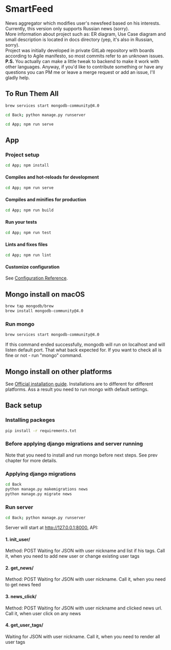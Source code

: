 # SmartFeed
News aggregator which modifies user's newsfeed based on his interests.  
Currently, this version only supports Russian news (sorry).  
More information about project such as: ER diagram, Use Case diagram and small description is located in docs directory (yep, it's also in Russian, sorry).  
Project was initially developed in private GitLab repository with boards according to Agile manifesto, so most commits refer to an unknown issues.  
**P.S.** You actually can make a little tweak to backend to make it work with other languages. 
Anyway, if you'd like to contribute something or have any questions you can PM me or leave a merge request or add an issue, I'll gladly help.

## To Run Them All

```bash
brew services start mongodb-community@4.0
```

```bash
cd Back; python manage.py runserver
```

```bash
cd App; npm run serve
```

## App

### Project setup

```bash
cd App; npm install
```

#### Compiles and hot-reloads for development

```bash
cd App; npm run serve
```

#### Compiles and minifies for production

```bash
cd App; npm run build
```

#### Run your tests

```bash
cd App; npm run test
```

#### Lints and fixes files

```bash
cd App; npm run lint
```

#### Customize configuration

See [Configuration Reference](https://cli.vuejs.org/config/).

## Mongo install on macOS

```bash
brew tap mongodb/brew
brew install mongodb-community@4.0
```

### Run mongo

```bash
brew services start mongodb-community@4.0
```

If this command ended successfully, mongodb will run on localhost and will listen default port. That what back expected for. If you want to check all is fine or not - run "mongo" command.

## Mongo install on other platforms

See [Official installation guide](https://docs.mongodb.com/manual/administration/install-community/). Installations are to different for different platforms. Ass a result you need to run mongo with default settings.

## Back setup

### Installing packeges

```bash
pip install -r requirements.txt
```

### Before applying django migrations and server running

Note that you need to install and run mongo before next steps. See prev chapter for more details.

### Applying django migrations

```bash
cd Back
python manage.py makemigrations news
python manage.py migrate news
```

### Run server

```bash
cd Back; python manage.py runserver
```

Server will start at <http://127.0.0.1:8000.> API:

#### 1. init_user/

Method: POST
Waiting for JSON with user nickname and list if his tags. Call it, when you need to add new user or change existing user tags

#### 2. get_news/

Method: POST
Waiting for JSON with user nickname. Call it, when you need to get news feed

#### 3. news_click/

Method: POST
Waiting for JSON with user nickname and clicked news url. Call it, when user click on any news

#### 4. get_user_tags/

Waiting for JSON with user nickname. Call it, when you need to render all user tags
